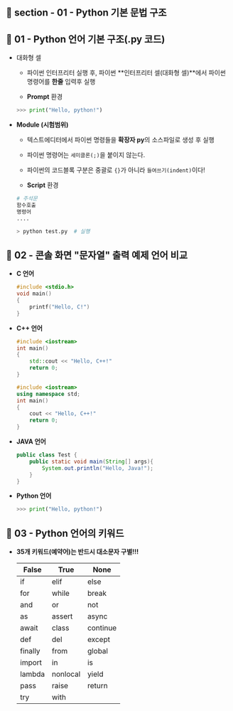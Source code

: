 ## 📝 section - 01 - Python 기본 문법 구조  

## 📍 01 - Python 언어 기본 구조(.py 코드)

* 대화형 셀 
    * 파이썬 인터프리터 실행 후, 파이썬 **인터프리터 셀(대화형 셀)**에서 파이썬 명령어를 **한줄** 입력후 실행

    * **Prompt** 환경

    ```Python
    >>> print("Hello, python!")
    ```

* **Module (시험범위)**
    * 텍스트에디터에서 파이썬 명령들을 **확장자 py**의 소스파일로 생성 후 실행
    * 파이썬 명령어는 `세미클론(;)`을 붙이지 않는다.
    * 파이썬의 코드블록 구분은 중괄로 `{}`가 아니라 `들여쓰기(indent)`이다!

    * **Script** 환경

    ```Python
    # 주석문
    함수호출
    명령어
    ....
    ```

    ```Python
    > python test.py  # 실행
    ```


## 📍 02 - 콘솔 화면 "문자열" 출력 예제 언어 비교

* **C 언어**

    ```c
    #include <stdio.h>
    void main()
    {
        printf("Hello, C!")
    }
    ```

* **C++ 언어**

    ```c++
    #include <iostream>
    int main()
    {
        std::cout << "Hello, C++!" 
        return 0; 
    }
    ```

    ```c++
    #include <iostream>
    using namespace std;
    int main()
    {
        cout << "Hello, C++!" 
        return 0; 
    }
    ```

* **JAVA 언어**

    ```java
    public class Test {
        public static void main(String[] args){
            System.out.println("Hello, Java!");
        }
    }
    ```

* **Python 언어**

    ```Python
    >>> print("Hello, python!")
    ```

## 📍 03 - Python 언어의 키워드

 * **35개 키워드(예약어)는 반드시 대소문자 구별!!!**

   |False|True|None|
   |----|------|------|
   | if | elif | else |
   | for | while | break |
   | and | or | not |
   | as | assert | async |
   | await | class | continue |
   | def | del | except |
   | finally | from | global |
   | import | in | is |
   | lambda | nonlocal | yield |
   | pass | raise | return |
   | try | with |    |
   


